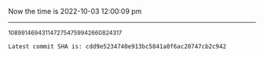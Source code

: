 Now the time is 2022-10-03 12:00:09 pm

---

<small>1089914694311472754759942660824317</small>

```txt
Latest commit SHA is: cdd9e5234740e913bc5841a0f6ac20747cb2c942
```
